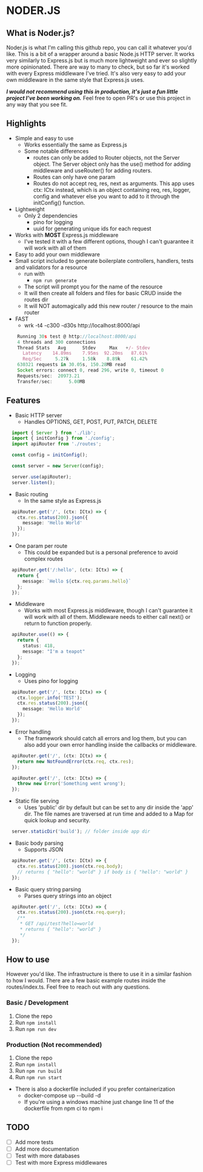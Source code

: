 # NODER.JS

## What is Noder.js?
Noder.js is what I'm calling this github repo, you can call it whatever you'd like. This is a bit of a wrapper around a basic Node.js HTTP server. It works very similarly to Express.js but is much more lightweight and ever so slightly more opinionated. There are way to many to check, but so far it's worked with every Express middleware I've tried. It's also very easy to add your own middleware in the same style that Express.js uses.


***I would not recommend using this in production, it's just a fun little project I've been working on.*** Feel free to open PR's or use this project in any way that you see fit.

## Highlights

- Simple and easy to use
  - Works essentially the same as Express.js
  - Some notable differences
    - routes can only be added to Router objects, not the Server object. The Server object only has the use() method for adding middleware and useRouter() for adding routers.
    - Routes can only have one param
    - Routes do not accept req, res, next as arguments. This app uses ctx: ICtx instead, which is an object containing req, res, logger, config and whatever else you want to add to it through the initConfig() function.
- Lightweight
  - Only 2 dependencies
    - pino for logging
    - uuid for generating unique ids for each request
- Works with **MOST** Express.js middleware
  - I've tested it with a few different options, though I can't guarantee it will work with all of them
- Easy to add your own middleware
- Small script included to generate boilerplate controllers, handlers, tests and validators for a resource
  - run with
    - ```npm run generate```
  - The script will prompt you for the name of the resource
  - It will then create all folders and files for basic CRUD inside the routes dir
  - It will NOT automagically add this new router / resource to the main router
- FAST 
  - wrk -t4 -c300 -d30s http://localhost:8000/api
```typescript
    Running 30s test @ http://localhost:8000/api
    4 threads and 300 connections
    Thread Stats   Avg      Stdev     Max   +/- Stdev
      Latency    14.89ms    7.95ms  92.20ms   87.61%
      Req/Sec     5.27k     1.58k    8.89k    61.42%
    630321 requests in 30.05s, 150.28MB read
    Socket errors: connect 0, read 296, write 0, timeout 0
    Requests/sec:  20973.21
    Transfer/sec:      5.00MB
```

## Features
- Basic HTTP server
  - Handles OPTIONS, GET, POST, PUT, PATCH, DELETE
```typescript
  import { Server } from './lib';
  import { initConfig } from './config';
  import apiRouter from './routes';

  const config = initConfig();

  const server = new Server(config);

  server.use(apiRouter);
  server.listen();
```
- Basic routing
  - In the same style as Express.js
```typescript
  apiRouter.get('/', (ctx: ICtx) => {
    ctx.res.status(200).json({
      message: 'Hello World'
    });
  });
```
- One param per route
  - This could be expanded but is a personal preference to avoid complex routes
```typescript
  apiRouter.get('/:hello', (ctx: ICtx) => {
    return {
      message: `Hello ${ctx.req.params.hello}`
    };
  });
```
- Middleware
  - Works with most Express.js middleware, though I can't guarantee it will work with all of them. Middleware needs to either call next() or return to function properly.
```typescript
  apiRouter.use(() => {
    return {
      status: 418,
      message: "I'm a teapot"
    };
  });
```
- Logging
  - Uses pino for logging
```typescript
  apiRouter.get('/', (ctx: ICtx) => {
    ctx.logger.info('TEST');
    ctx.res.status(200).json({
      message: 'Hello World'
    });
  });
```
- Error handling
  - The framework should catch all errors and log them, but you can also add your own error handling inside the callbacks or middleware.
```typescript
  apiRouter.get('/', (ctx: ICtx) => {
    return new NotFoundError(ctx.req, ctx.res);
  });

  apiRouter.get('/', (ctx: ICtx) => {
    throw new Error('Something went wrong');
  });
```
- Static file serving
  - Uses 'public' dir by default but can be set to any dir inside the 'app' dir. The file names are traversed at run time and added to a Map for quick lookup and security.
```typescript
  server.staticDir('build'); // folder inside app dir
```
- Basic body parsing
  - Supports JSON
```typescript
  apiRouter.get('/', (ctx: ICtx) => {
    ctx.res.status(200).json(ctx.req.body); 
    // returns { "hello": "world" } if body is { "hello": "world" }
  });
```
- Basic query string parsing
  - Parses query strings into an object
```typescript
  apiRouter.get('/', (ctx: ICtx) => {
    ctx.res.status(200).json(ctx.req.query);
    /**
     * GET /api/test?hello=world
     * returns { "hello": "world" }
     */
  });
```


## How to use
However you'd like. The infrastructure is there to use it in a similar fashion to how I would. There are a few basic example routes inside the routes/index.ts. Feel free to reach out with any questions.

### Basic / Development
1. Clone the repo
2. Run `npm install`
3. Run `npm run dev`

### Production **(Not recommended)**
1. Clone the repo
2. Run `npm install`
3. Run `npm run build`
4. Run `npm run start`
- There is also a dockerfile included if you prefer containerization
  - docker-compose up --build -d
  - If you're using a windows machine just change line 11 of the dockerfile from npm ci to npm i 

## TODO
- [ ] Add more tests
- [ ] Add more documentation
- [ ] Test with more databases
- [ ] Test with more Express middlewares
